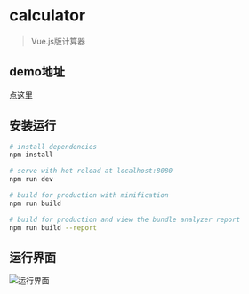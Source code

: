 # calculator

> Vue.js版计算器

## demo地址
[点这里](https://39.108.150.22/Calculator)

## 安装运行

``` bash
# install dependencies
npm install

# serve with hot reload at localhost:8080
npm run dev

# build for production with minification
npm run build

# build for production and view the bundle analyzer report
npm run build --report
```

## 运行界面

![运行界面](http://p06atx5il.bkt.clouddn.com/calculator.png)

